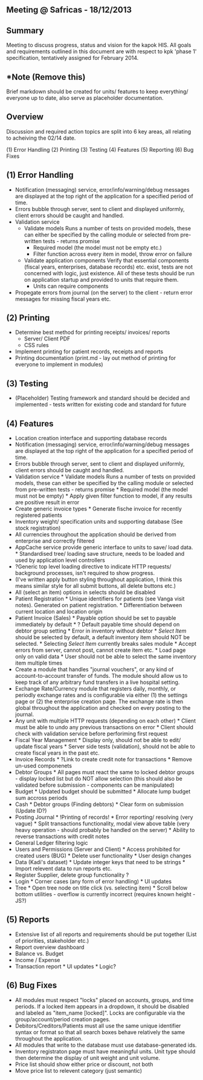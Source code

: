 Meeting @ Safricas - 18/12/2013
-------------------------------

Summary 
-------
Meeting to discuss progress, status and vision for the kapok HIS. All goals and requirements
outlined in this document are with respect to kpk 'phase 1' specification, tentatively assigned
for February 2014.

*Note (Remove this)
-----
Brief markdown should be created for units/ features to keep everything/ everyone up to date, also serve as placeholder documentation.

Overview
-------- 
Discussion and required action topics are split into 6 key areas, all relating to acheiving 
the 02/14 date.

(1) Error Handling
(2) Printing
(3) Testing
(4) Features
(5) Reporting
(6) Bug Fixes

(1) Error Handling 
------------------
* Notification (messaging) service, error/info/warning/debug messages are displayed at the top right of the application for a specified period of time.
* Errors bubble through server, sent to client and displayed uniformly, client errors should be caught and handled.
* Validation service
    * Validate models
      Runs a number of tests on provided models, these can either be specified by the calling module or selected from pre-written tests - returns promise 
      * Required model (the model must not be empty etc.)
      * Filter function across every item in model, throw error on failure
    * Validate application components
      Verify that essential components (fiscal years, enterprises, database records) etc. exist, tests are not concerned with logic, just existence. All of these tests should be run on application startup and provided to units that require them.
      * Units can require components
* Propegate errors from journal (on the server) to the client - return error messages for missing fiscal years etc.

(2) Printing 
------------
* Determine best method for printing receipts/ invoices/ reports
  * Server/ Client PDF
  * CSS rules
* Implement printing for patient records, receipts and reports
* Printing documentation (print.md - lay out method of printing for everyone to implement in modules)

(3) Testing 
-----------
* (Placeholder) Testing framework and standard should be decided and implemented - tests written for existing code and standard for future

(4) Features
------------
* Location creation interface and supporting database records
* Notification (messaging) service, error/info/warning/debug messages are displayed at the top right of the application for a specified period of time.
* Errors bubble through server, sent to client and displayed uniformly, client errors should 
   be caught and handled.
* Validation service
      * Validate models
         Runs a number of tests on provided models, these can either be specified by the calling module or selected from pre-written tests - returns promise 
          * Required model (the model must not be empty) 
          * Apply given filter function to model, if any results are positive result in error
* Create generic invoice types
      * Generate fische invoice for recently registered patients
* Inventory weight/ specification units and supporting database (See stock registration)
* All currencies throughout the application should be derived from enterprise and correctly filtered
* AppCache service provide generic interface to units to save/ load data. 
      * Standardised tree/ loading save structure, needs to be loaded and used by application level controllers
* ?Generic top level loading directive to indicate HTTP requests/ background processes, isn't required to show progress.
* (I've written apply button styling throughout application, I think this means similar style for all submit buttons, all delete buttons etc.)
* All (select an item) options in selects should be disabled 
* Patient Registration 
      * Unique identifiers for patients (see Vanga visit notes). Generated on patient registration.
      * Differentiation between current location and location origin
* Patient Invoice (Sales)
        * Payable option should be set to payable immediately by default
          * ? Default payable time should depend on debtor group setting
        * Error in inventory without debtor 
        * *Select Item* should be selected by default, a default inventory item should NOT be selected. 
        * Selecting *Select Item* currently breaks sales module
        * Accept errors from server, cannot post, cannot create item etc.
        * Load page only on valid data
        * User should not be able to select the same inventory item multiple times
* Create a module that handles "journal vouchers", or any kind of account-to-account transfer 
   of funds.  The module should allow us to keep track of any arbitrary fund transfers in a 
   live hospital setting.
* Exchange Rate/Currency module that registers daily, monthly, or periodly exchange rates and
   is configurable via either (1) the settings page or (2) the enterprise creation page.  The
   exchange rate is then global throughout the application and checked on every posting to the
   journal.
* Any unit with multiple HTTP requests (depending on each other)
      * Client must be able to undo any previous transactions on error 
      * Client should check with validation service before perforiming first request
* Fiscal Year Management 
      * Display only, should not be able to edit/ update fiscal years
      * Server side tests (validation), should not be able to create fiscal years in the past etc. 
* Invoice Records 
      * ?Link to create credit note for transactions
      * Remove un-used componenets 
* Debtor Groups 
      * All pages must react the same to locked debtor groups - display locked list but do NOT allow selection (this should also be validated before submission - components can be manipulated)
* Budget 
      * Updated budget should be submitted 
      * Allocate lump budget sum accross periods 
* Cash
      * Debtor groups (Finding debtors)
      * Clear form on submission (Update ID?)
* Posting Journal 
      * !Printing of records!
      * Error reporting/ resolving (very vague)
      * Split transactions functionality, modal view above table (very heavy operation - should probably be handled on the server)
      * Ability to reverse transactions with credit notes
* General Ledger filtering logic
* Users and Permissions (Server and Client)
      * Access prohibited for created users (BUG)
      * Delete user functionality
      * User design changes
* Data (Kadi's dataset)
      * Update integer keys that need to be strings 
      * Import relevent data to run reports etc. 
* Register Supplier, delete group functionality ?
* Login 
      * Corner cases (any form of error handling)
      * UI updates
* Tree
      * Open tree node on title click (vs. selecting item)
      * Scroll below bottom utilities - overflow is currently incorrect (requires known height - JS?)

(5) Reports 
-----------
* Extensive list of all reports and requirements should be put together (List of priorities, stakeholder etc.)
* Report overview dashboard
* Balance vs. Budget 
* Income / Expense 
* Transaction report 
      * UI updates 
      * Logic?

(6) Bug Fixes
-------------
* All modules must respect "locks" placed on accounts, groups, and time periods.  If a locked item appears in a dropdown, it should be disabled and labeled as "item_name [locked]". Locks are configurable via the group/account/period creation pages.
* Debitors/Creditors/Patients must all use the same unique identifier syntax or format so that all search boxes behave relatively the same throughout the application.
* All modules that write to the database must use database-generated ids.  
* Inventory registraton page must have meaningful units.  Unit type should then determine the display of unit weight and unit volume.
* Price list should show either price or discount, not both
* Move price list to relevent category (just semantic)

